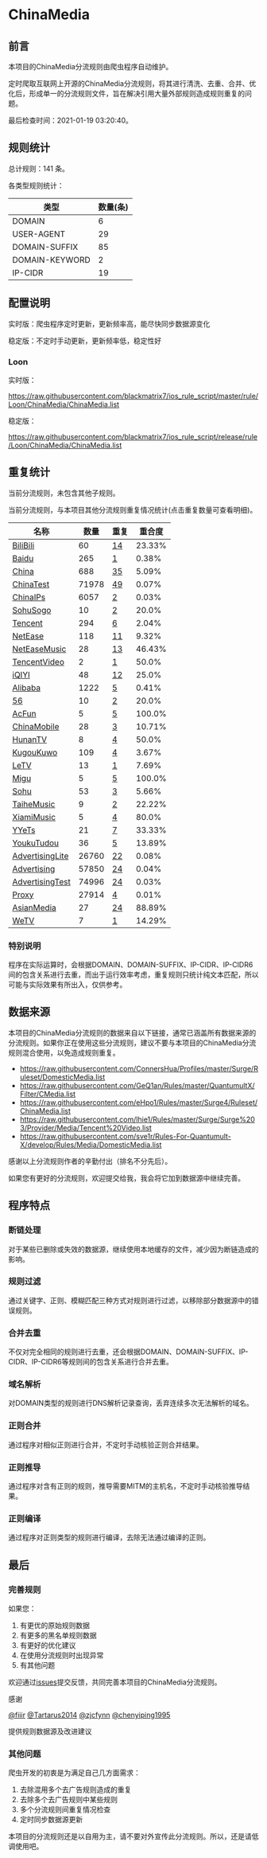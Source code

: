 # ChinaMedia

## 前言

本项目的ChinaMedia分流规则由爬虫程序自动维护。

定时爬取互联网上开源的ChinaMedia分流规则，将其进行清洗、去重、合并、优化后，形成单一的分流规则文件，旨在解决引用大量外部规则造成规则重复的问题。



最后检查时间：2021-01-19 03:20:40。

## 规则统计

总计规则：141 条。

各类型规则统计：

| 类型 | 数量(条) |
| ---- | ---- |
| DOMAIN | 6 |
| USER-AGENT | 29 |
| DOMAIN-SUFFIX | 85 |
| DOMAIN-KEYWORD | 2 |
| IP-CIDR | 19 |
## 配置说明

实时版：爬虫程序定时更新，更新频率高，能尽快同步数据源变化

稳定版：不定时手动更新，更新频率低，稳定性好

### Loon 
实时版：

https://raw.githubusercontent.com/blackmatrix7/ios_rule_script/master/rule/Loon/ChinaMedia/ChinaMedia.list

稳定版：

https://raw.githubusercontent.com/blackmatrix7/ios_rule_script/release/rule/Loon/ChinaMedia/ChinaMedia.list

## 重复统计


当前分流规则，未包含其他子规则。


当前分流规则，与本项目其他分流规则重复情况统计(点击重复数量可查看明细)。



| 名称 | 数量 | 重复 | 重合度 |
| ---- | ---- | ---- | ------ |
|  [BiliBili](https://github.com/blackmatrix7/ios_rule_script/tree/master/rule/Loon/BiliBili)    | 60   | [14](https://raw.githubusercontent.com/blackmatrix7/ios_rule_script/master/rule/Loon/ChinaMedia/ChinaMedia_Repeat.list)   |   23.33% |
|  [Baidu](https://github.com/blackmatrix7/ios_rule_script/tree/master/rule/Loon/Baidu)    | 265   | [1](https://raw.githubusercontent.com/blackmatrix7/ios_rule_script/master/rule/Loon/ChinaMedia/ChinaMedia_Repeat.list)   |   0.38% |
|  [China](https://github.com/blackmatrix7/ios_rule_script/tree/master/rule/Loon/China)    | 688   | [35](https://raw.githubusercontent.com/blackmatrix7/ios_rule_script/master/rule/Loon/ChinaMedia/ChinaMedia_Repeat.list)   |   5.09% |
|  [ChinaTest](https://github.com/blackmatrix7/ios_rule_script/tree/master/rule/Loon/ChinaTest)    | 71978   | [49](https://raw.githubusercontent.com/blackmatrix7/ios_rule_script/master/rule/Loon/ChinaMedia/ChinaMedia_Repeat.list)   |   0.07% |
|  [ChinaIPs](https://github.com/blackmatrix7/ios_rule_script/tree/master/rule/Loon/ChinaIPs)    | 6057   | [2](https://raw.githubusercontent.com/blackmatrix7/ios_rule_script/master/rule/Loon/ChinaMedia/ChinaMedia_Repeat.list)   |   0.03% |
|  [SohuSogo](https://github.com/blackmatrix7/ios_rule_script/tree/master/rule/Loon/SohuSogo)    | 10   | [2](https://raw.githubusercontent.com/blackmatrix7/ios_rule_script/master/rule/Loon/ChinaMedia/ChinaMedia_Repeat.list)   |   20.0% |
|  [Tencent](https://github.com/blackmatrix7/ios_rule_script/tree/master/rule/Loon/Tencent)    | 294   | [6](https://raw.githubusercontent.com/blackmatrix7/ios_rule_script/master/rule/Loon/ChinaMedia/ChinaMedia_Repeat.list)   |   2.04% |
|  [NetEase](https://github.com/blackmatrix7/ios_rule_script/tree/master/rule/Loon/NetEase)    | 118   | [11](https://raw.githubusercontent.com/blackmatrix7/ios_rule_script/master/rule/Loon/ChinaMedia/ChinaMedia_Repeat.list)   |   9.32% |
|  [NetEaseMusic](https://github.com/blackmatrix7/ios_rule_script/tree/master/rule/Loon/NetEaseMusic)    | 28   | [13](https://raw.githubusercontent.com/blackmatrix7/ios_rule_script/master/rule/Loon/ChinaMedia/ChinaMedia_Repeat.list)   |   46.43% |
|  [TencentVideo](https://github.com/blackmatrix7/ios_rule_script/tree/master/rule/Loon/TencentVideo)    | 2   | [1](https://raw.githubusercontent.com/blackmatrix7/ios_rule_script/master/rule/Loon/ChinaMedia/ChinaMedia_Repeat.list)   |   50.0% |
|  [iQIYI](https://github.com/blackmatrix7/ios_rule_script/tree/master/rule/Loon/iQIYI)    | 48   | [12](https://raw.githubusercontent.com/blackmatrix7/ios_rule_script/master/rule/Loon/ChinaMedia/ChinaMedia_Repeat.list)   |   25.0% |
|  [Alibaba](https://github.com/blackmatrix7/ios_rule_script/tree/master/rule/Loon/Alibaba)    | 1222   | [5](https://raw.githubusercontent.com/blackmatrix7/ios_rule_script/master/rule/Loon/ChinaMedia/ChinaMedia_Repeat.list)   |   0.41% |
|  [56](https://github.com/blackmatrix7/ios_rule_script/tree/master/rule/Loon/56)    | 10   | [2](https://raw.githubusercontent.com/blackmatrix7/ios_rule_script/master/rule/Loon/ChinaMedia/ChinaMedia_Repeat.list)   |   20.0% |
|  [AcFun](https://github.com/blackmatrix7/ios_rule_script/tree/master/rule/Loon/AcFun)    | 5   | [5](https://raw.githubusercontent.com/blackmatrix7/ios_rule_script/master/rule/Loon/ChinaMedia/ChinaMedia_Repeat.list)   |   100.0% |
|  [ChinaMobile](https://github.com/blackmatrix7/ios_rule_script/tree/master/rule/Loon/ChinaMobile)    | 28   | [3](https://raw.githubusercontent.com/blackmatrix7/ios_rule_script/master/rule/Loon/ChinaMedia/ChinaMedia_Repeat.list)   |   10.71% |
|  [HunanTV](https://github.com/blackmatrix7/ios_rule_script/tree/master/rule/Loon/HunanTV)    | 8   | [4](https://raw.githubusercontent.com/blackmatrix7/ios_rule_script/master/rule/Loon/ChinaMedia/ChinaMedia_Repeat.list)   |   50.0% |
|  [KugouKuwo](https://github.com/blackmatrix7/ios_rule_script/tree/master/rule/Loon/KugouKuwo)    | 109   | [4](https://raw.githubusercontent.com/blackmatrix7/ios_rule_script/master/rule/Loon/ChinaMedia/ChinaMedia_Repeat.list)   |   3.67% |
|  [LeTV](https://github.com/blackmatrix7/ios_rule_script/tree/master/rule/Loon/LeTV)    | 13   | [1](https://raw.githubusercontent.com/blackmatrix7/ios_rule_script/master/rule/Loon/ChinaMedia/ChinaMedia_Repeat.list)   |   7.69% |
|  [Migu](https://github.com/blackmatrix7/ios_rule_script/tree/master/rule/Loon/Migu)    | 5   | [5](https://raw.githubusercontent.com/blackmatrix7/ios_rule_script/master/rule/Loon/ChinaMedia/ChinaMedia_Repeat.list)   |   100.0% |
|  [Sohu](https://github.com/blackmatrix7/ios_rule_script/tree/master/rule/Loon/Sohu)    | 53   | [3](https://raw.githubusercontent.com/blackmatrix7/ios_rule_script/master/rule/Loon/ChinaMedia/ChinaMedia_Repeat.list)   |   5.66% |
|  [TaiheMusic](https://github.com/blackmatrix7/ios_rule_script/tree/master/rule/Loon/TaiheMusic)    | 9   | [2](https://raw.githubusercontent.com/blackmatrix7/ios_rule_script/master/rule/Loon/ChinaMedia/ChinaMedia_Repeat.list)   |   22.22% |
|  [XiamiMusic](https://github.com/blackmatrix7/ios_rule_script/tree/master/rule/Loon/XiamiMusic)    | 5   | [4](https://raw.githubusercontent.com/blackmatrix7/ios_rule_script/master/rule/Loon/ChinaMedia/ChinaMedia_Repeat.list)   |   80.0% |
|  [YYeTs](https://github.com/blackmatrix7/ios_rule_script/tree/master/rule/Loon/YYeTs)    | 21   | [7](https://raw.githubusercontent.com/blackmatrix7/ios_rule_script/master/rule/Loon/ChinaMedia/ChinaMedia_Repeat.list)   |   33.33% |
|  [YoukuTudou](https://github.com/blackmatrix7/ios_rule_script/tree/master/rule/Loon/YoukuTudou)    | 36   | [5](https://raw.githubusercontent.com/blackmatrix7/ios_rule_script/master/rule/Loon/ChinaMedia/ChinaMedia_Repeat.list)   |   13.89% |
|  [AdvertisingLite](https://github.com/blackmatrix7/ios_rule_script/tree/master/rule/Loon/AdvertisingLite)    | 26760   | [22](https://raw.githubusercontent.com/blackmatrix7/ios_rule_script/master/rule/Loon/ChinaMedia/ChinaMedia_Repeat.list)   |   0.08% |
|  [Advertising](https://github.com/blackmatrix7/ios_rule_script/tree/master/rule/Loon/Advertising)    | 57850   | [24](https://raw.githubusercontent.com/blackmatrix7/ios_rule_script/master/rule/Loon/ChinaMedia/ChinaMedia_Repeat.list)   |   0.04% |
|  [AdvertisingTest](https://github.com/blackmatrix7/ios_rule_script/tree/master/rule/Loon/AdvertisingTest)    | 74996   | [24](https://raw.githubusercontent.com/blackmatrix7/ios_rule_script/master/rule/Loon/ChinaMedia/ChinaMedia_Repeat.list)   |   0.03% |
|  [Proxy](https://github.com/blackmatrix7/ios_rule_script/tree/master/rule/Loon/Proxy)    | 27914   | [4](https://raw.githubusercontent.com/blackmatrix7/ios_rule_script/master/rule/Loon/ChinaMedia/ChinaMedia_Repeat.list)   |   0.01% |
|  [AsianMedia](https://github.com/blackmatrix7/ios_rule_script/tree/master/rule/Loon/AsianMedia)    | 27   | [24](https://raw.githubusercontent.com/blackmatrix7/ios_rule_script/master/rule/Loon/ChinaMedia/ChinaMedia_Repeat.list)   |   88.89% |
|  [WeTV](https://github.com/blackmatrix7/ios_rule_script/tree/master/rule/Loon/WeTV)    | 7   | [1](https://raw.githubusercontent.com/blackmatrix7/ios_rule_script/master/rule/Loon/ChinaMedia/ChinaMedia_Repeat.list)   |   14.29% |
### 特别说明
程序在实际运算时，会根据DOMAIN、DOMAIN-SUFFIX、IP-CIDR、IP-CIDR6间的包含关系进行去重，而出于运行效率考虑，重复规则只统计纯文本匹配，所以可能与实际效果有所出入，仅供参考。

## 数据来源

本项目的ChinaMedia分流规则的数据来自以下链接，通常已涵盖所有数据来源的分流规则。如果你正在使用这些分流规则，建议不要与本项目的ChinaMedia分流规则混合使用，以免造成规则重复。

- https://raw.githubusercontent.com/ConnersHua/Profiles/master/Surge/Ruleset/DomesticMedia.list
- https://raw.githubusercontent.com/GeQ1an/Rules/master/QuantumultX/Filter/CMedia.list
- https://raw.githubusercontent.com/eHpo1/Rules/master/Surge4/Ruleset/ChinaMedia.list
- https://raw.githubusercontent.com/lhie1/Rules/master/Surge/Surge%203/Provider/Media/Tencent%20Video.list
- https://raw.githubusercontent.com/sve1r/Rules-For-Quantumult-X/develop/Rules/Media/DomesticMedia.list


感谢以上分流规则作者的辛勤付出（排名不分先后）。

如果您有更好的分流规则，欢迎提交给我，我会将它加到数据源中继续完善。

## 程序特点

### 断链处理

对于某些已删除或失效的数据源，继续使用本地缓存的文件，减少因为断链造成的影响。

### 规则过滤

通过关键字、正则、模糊匹配三种方式对规则进行过滤，以移除部分数据源中的错误规则。

### 合并去重

不仅对完全相同的规则进行去重，还会根据DOMAIN、DOMAIN-SUFFIX、IP-CIDR、IP-CIDR6等规则间的包含关系进行合并去重。

### 域名解析

对DOMAIN类型的规则进行DNS解析记录查询，丢弃连续多次无法解析的域名。

### 正则合并

通过程序对相似正则进行合并，不定时手动核验正则合并结果。

### 正则推导

通过程序对含有正则的规则，推导需要MITM的主机名，不定时手动核验推导结果。

### 正则编译

通过程序对正则类型的规则进行编译，去除无法通过编译的正则。

## 最后

### 完善规则

如果您：

1. 有更优的原始规则数据
2. 有更多的黑名单规则数据
3. 有更好的优化建议
4. 在使用分流规则时出现异常
5. 有其他问题

欢迎通过[issues](https://github.com/blackmatrix7/ios_rule_script/issues/new)提交反馈，共同完善本项目的ChinaMedia分流规则。

感谢

[@fiiir](https://github.com/fiiir) [@Tartarus2014](https://github.com/Tartarus2014) [@zjcfynn](https://github.com/zjcfynn) [@chenyiping1995](https://github.com/chenyiping1995) 

提供规则数据源及改进建议

### 其他问题

爬虫开发的初衷是为满足自己几方面需求：

1. 去除混用多个去广告规则造成的重复
2. 去除多个去广告规则中某些规则
3. 多个分流规则间重复情况检查
4. 定时同步数据源更新

本项目的分流规则还是以自用为主，请不要对外宣传此分流规则。所以，还是请低调使用吧。